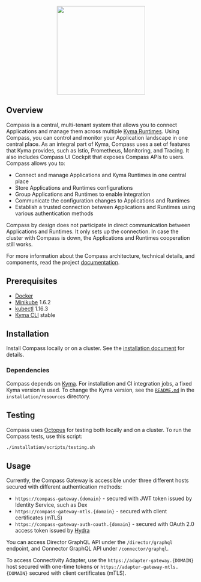 <p align="center">
 <img src="https://raw.githubusercontent.com/kyma-incubator/compass/main/logo.png" width="235">
</p>

## Overview

Compass is a central, multi-tenant system that allows you to connect Applications and manage them across multiple [Kyma Runtimes](./docs/compass/02-01-components.md#kyma-runtime). Using Compass, you can control and monitor your Application landscape in one central place. As an integral part of Kyma, Compass uses a set of features that Kyma provides, such as Istio, Prometheus, Monitoring, and Tracing. It also includes Compass UI Cockpit that exposes Compass APIs to users.
Compass allows you to:
- Connect and manage Applications and Kyma Runtimes in one central place
- Store Applications and Runtimes configurations
- Group Applications and Runtimes to enable integration
- Communicate the configuration changes to Applications and Runtimes
- Establish a trusted connection between Applications and Runtimes using various authentication methods

Compass by design does not participate in direct communication between Applications and Runtimes. It only sets up the connection. In case the cluster with Compass is down, the Applications and Runtimes cooperation still works.

For more information about the Compass architecture, technical details, and components, read the project [documentation](./docs).

## Prerequisites

- [Docker](https://www.docker.com/get-started)
- [Minikube](https://github.com/kubernetes/minikube) 1.6.2
- [kubectl](https://kubernetes.io/docs/tasks/tools/install-kubectl/) 1.16.3
- [Kyma CLI](https://github.com/kyma-project/cli) stable

## Installation

Install Compass locally or on a cluster. See the [installation document](https://github.com/kyma-incubator/compass/blob/main/docs/compass/04-01-installation.md) for details.

### Dependencies

Compass depends on [Kyma](https://github.com/kyma-project/kyma).
For installation and CI integration jobs, a fixed Kyma version is used. To change the Kyma version, see the [`README.md`](./installation/resources/README.md) in the `installation/resources` directory.

## Testing

Compass uses [Octopus](https://github.com/kyma-incubator/octopus/blob/master/README.md) for testing both locally and on a cluster. To run the Compass tests, use this script:

```bash
./installation/scripts/testing.sh
```

## Usage

Currently, the Compass Gateway is accessible under three different hosts secured with different authentication methods:

- `https://compass-gateway.{domain}` - secured with JWT token issued by Identity Service, such as Dex
- `https://compass-gateway-mtls.{domain}` - secured with client certificates (mTLS)
- `https://compass-gateway-auth-oauth.{domain}` - secured with OAuth 2.0 access token issued by [Hydra](https://kyma-project.io/docs/components/security/#details-o-auth2-and-open-id-connect-server)

You can access Director GraphQL API under the `/director/graphql` endpoint, and Connector GraphQL API under `/connector/graphql`.

To access Connectivity Adapter, use the `https://adapter-gateway.{DOMAIN}` host secured with one-time tokens or `https://adapter-gateway-mtls.{DOMAIN}` secured with client certificates (mTLS).
